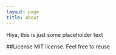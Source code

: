 ```yaml
---
layout: page
title: About
---
```



Hiya, this is just some placeholder text

##License
MIT license. Feel free to reuse
